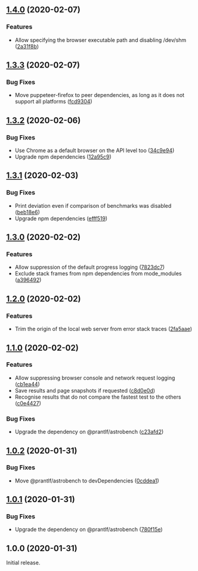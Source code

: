 ## [1.4.0](https://github.com/prantlf/astrobench-cli/compare/v1.3.3...v1.4.0) (2020-02-07)

### Features

* Allow specifying the browser executable path and disabling /dev/shm ([2a31f8b](https://github.com/prantlf/astrobench-cli/commit/2a31f8b87a638ee33b256a1fc0a577cf03097579))

## [1.3.3](https://github.com/prantlf/astrobench-cli/compare/v1.3.2...v1.3.3) (2020-02-07)

### Bug Fixes

* Move puppeteer-firefox to peer dependencies, as long as it does not support all platforms ([fcd9304](https://github.com/prantlf/astrobench-cli/commit/fcd9304bdd7e74b878165b9eb63071c5439bc7b7))

## [1.3.2](https://github.com/prantlf/astrobench-cli/compare/v1.3.1...v1.3.2) (2020-02-06)

### Bug Fixes

* Use Chrome as a default browser on the API level too ([34c9e94](https://github.com/prantlf/astrobench-cli/commit/34c9e947664733984eaa2eac6932daa24f3f9db5))
* Upgrade npm dependencies ([12a95c9](https://github.com/prantlf/astrobench-cli/commit/12a95c9b682a1bfd3da703087b478014996e121f))

## [1.3.1](https://github.com/prantlf/astrobench-cli/compare/v1.3.0...v1.3.1) (2020-02-03)

### Bug Fixes

* Print deviation even if comparison of benchmarks was disabled ([beb18e6](https://github.com/prantlf/astrobench-cli/commit/beb18e6f51d78e632aa237601857bd6fa74c9ccc))
* Upgrade npm dependencies ([efff519](https://github.com/prantlf/astrobench-cli/commit/efff5199b1cac67072fd0f9ffed60f0221e985d1))

## [1.3.0](https://github.com/prantlf/astrobench-cli/compare/v1.2.0...v1.3.0) (2020-02-02)

### Features

* Allow suppression of the default progress logging ([7823dc7](https://github.com/prantlf/astrobench-cli/commit/7823dc78e43e7126439e3fe57a21099bfeeae96f))
* Exclude stack frames from npm dependencies from mode_modules ([a396492](https://github.com/prantlf/astrobench-cli/commit/a3964927999214a64ca193e0a38903c6b2131b29))

## [1.2.0](https://github.com/prantlf/astrobench-cli/compare/v1.1.0...v1.2.0) (2020-02-02)

### Features

* Trim the origin of the local web server from error stack traces ([2fa5aae](https://github.com/prantlf/astrobench-cli/commit/2fa5aae4801f934d77c0e04b675f3283c775fc1e))

## [1.1.0](https://github.com/prantlf/astrobench-cli/compare/v1.0.2...v1.1.0) (2020-02-02)

### Features

* Allow suppressing browser console and network request logging ([cb1ea44](https://github.com/prantlf/astrobench/commit/cb1ea44524ae3cc153c4afd02e4fa522b277e94b))
* Save results and page snapshots if requested ([c8d0e0d](https://github.com/prantlf/astrobench/commit/c8d0e0d901033dafed2dd8cc1bddefa364e9cb4b))
* Recognise results that do not compare the fastest test to the others ([c0e4427](https://github.com/prantlf/astrobench/commit/c0e442730b3679fc34bf1938d5c5ce3869808338))

### Bug Fixes

* Upgrade the dependency on @prantlf/astrobench ([c23afd2](https://github.com/prantlf/astrobench/commit/c23afd262e69d1c0278c3f190a2c9d28a99d45c9))

## [1.0.2](https://github.com/prantlf/astrobench-cli/compare/v1.0.1...v1.0.2) (2020-01-31)

### Bug Fixes

* Move @prantlf/astrobench to devDependencies ([0cddea1](https://github.com/prantlf/astrobench/commit/0cddea1acdcc6b8d027d742b23e3eea303f8b8cc))

## [1.0.1](https://github.com/prantlf/astrobench-cli/compare/v1.0.0...v1.0.1) (2020-01-31)

### Bug Fixes

* Upgrade the dependency on @prantlf/astrobench ([780f15e](https://github.com/prantlf/astrobench/commit/780f15e1841c20d7425ace7b7c7216efa001d268))

## 1.0.0 (2020-01-31)

Initial release.
